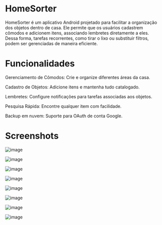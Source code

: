 # HomeSorter

HomeSorter é um aplicativo Android projetado para facilitar a organização dos objetos dentro de casa. Ele permite que os usuários cadastrem cômodos e adicionem itens, associando lembretes diretamente a eles. Dessa forma, tarefas recorrentes, como tirar o lixo ou substituir filtros, podem ser gerenciadas de maneira eficiente.

# Funcionalidades
Gerenciamento de Cômodos: Crie e organize diferentes áreas da casa.

Cadastro de Objetos: Adicione itens e mantenha tudo catalogado.

Lembretes: Configure notificações para tarefas associadas aos objetos.

Pesquisa Rápida: Encontre qualquer item com facilidade.

Backup em nuvem: Suporte para OAuth de conta Google.

# Screenshots
![image](https://github.com/user-attachments/assets/12ceda66-a193-4252-852c-6eb01f784ba0)

![image](https://github.com/user-attachments/assets/b4eaaee2-4144-41ae-aabf-5e53c8995319)

![image](https://github.com/user-attachments/assets/78ae3c05-232a-4c7f-9926-506053a109c2)

![image](https://github.com/user-attachments/assets/e507e4f9-a9e2-4e6a-b395-77f394fe8661)

![image](https://github.com/user-attachments/assets/1907adeb-7f86-4c00-961b-e93245191f44)

![image](https://github.com/user-attachments/assets/a373fb47-e3fb-4faa-8f8a-f00dfc0d61eb)

![image](https://github.com/user-attachments/assets/5ad0fd77-6bf2-492a-a887-2dbe98c42016)

![image](https://github.com/user-attachments/assets/3dca79c2-67e9-4025-99c2-a43d62759cfa)
